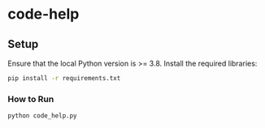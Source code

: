 # code-help

## Setup
Ensure that the local Python version is >= 3.8. Install the required libraries:

```bat
pip install -r requirements.txt
```

### How to Run
```bash
python code_help.py
```
